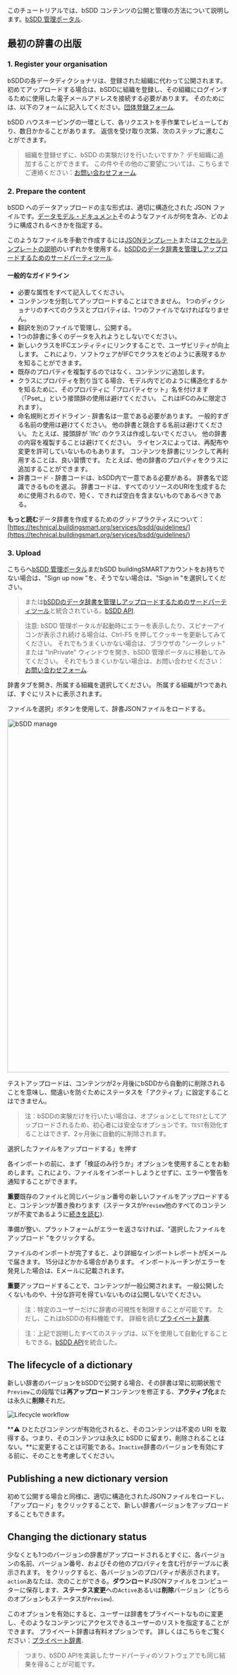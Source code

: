 このチュートリアルでは、bSDD コンテンツの公開と管理の方法について説明します。[bSDD 管理ポータル](https://manage.bsdd.buildingsmart.org/).

## 最初の辞書の出版

<h3 id="register">1. Register your organisation</h3>

bSDDの各データディクショナリは、登録された組織に代わって公開されます。 初めてアップロードする場合は、bSDDに組織を登録し、その組織にログインするために使用した電子メールアドレスを接続する必要があります。 そのためには、以下のフォームに記入してください。<a href="https://bsi-technicalservices.atlassian.net/servicedesk/customer/portal/3/group/4/create/25">団体登録フォーム</a>.

bSDD ハウスキーピングの一環として、各リクエストを手作業でレビューしており、数日かかることがあります。 返信を受け取り次第、次のステップに進むことができます。

> 組織を登録せずに、bSDD の実験だけを行いたいですか？ デモ組織に追加することができます。 この件やその他のご要望については、こちらまでご連絡ください：[お問い合わせフォーム](https://share.hsforms.com/1RtgbtGyIQpCd7Cdwt2l67A2wx5h).

<h3 id="prepare">2. Prepare the content</h3>

bSDD へのデータアップロードの主な形式は、適切に構造化された JSON ファイルです。[データモデル・ドキュメント](https://technical.buildingsmart.org/services/bsdd/data-structure/)そのようなファイルが何を含み、どのように構成されるべきかを指定する。

このようなファイルを手動で作成するには<a href="https://github.com/buildingSMART/bSDD/blob/master/Model/Import%20Model/bsdd-import-model.json">JSONテンプレート</a>または<a href="https://github.com/buildingSMART/bSDD/tree/master/Model/Import%20Model/spreadsheet-import">エクセルテンプレートの説明</a>のいずれかを使用する。<a href="https://technical.buildingsmart.org/resources/software-implementations/?filter_5=bSDD+submit%2Fmanage&amp;mode=any">bSDDのデータ辞書を管理しアップロードするためのサードパーティツール</a>.

#### 一般的なガイドライン

- 必要な属性をすべて記入してください。
- コンテンツを分割してアップロードすることはできません。 1つのディクショナリのすべてのクラスとプロパティは、1つのファイルでなければなりません。
- 翻訳を別のファイルで管理し、公開する。
- 1つの辞書に多くのデータを入れようとしないでください。
- 新しいクラスをIFCエンティティにリンクすることで、ユーザビリティが向上します。 これにより、ソフトウェアがIFCでクラスをどのように表現するかを知ることができます。
- 既存のプロパティを複製するのではなく、コンテンツに追加します。
- クラスにプロパティを割り当てる場合、モデル内でどのように構造化するかを知るために、そのプロパティに「プロパティセット」名を付けます（「Pset_」という接頭辞の使用は避けてください。 これはIFCのみに限定されます）。
- 命名規則とガイドライン - 辞書名は一意である必要があります。 一般的すぎる名前の使用は避けてください。 他の辞書と競合する名前は避けてください。 たとえば、接頭辞が 'Ifc' のクラスは作成しないでください。 他の辞書の内容を複製することは避けてください。 ライセンスによっては、再配布や変更を許可していないものもあります。 コンテンツを辞書にリンクして再利用することは、良い習慣です。 たとえば、他の辞書のプロパティをクラスに追加することができます。 
- 辞書コード - 辞書コードは、bSDD内で一意である必要がある。 辞書名で認識できるものを選ぶ。 辞書コードは、すべてのリソースのURIを生成するために使用されるので、短く、できれば空白を含まないものであるべきである。 

**もっと読む**データ辞書を作成するためのグッドプラクティスについて：[https://technical.buildingsmart.org/services/bsdd/guidelines/](https://technical.buildingsmart.org/services/bsdd/guidelines/)

<h3 id="upload">3. Upload</h3>

こちらへ[bSDD 管理ポータル](https://manage.bsdd.buildingsmart.org/)まだbSDD buildingSMARTアカウントをお持ちでない場合は、"Sign up now "を、そうでない場合は、"Sign in "を選択してください。

> または<a href="https://technical.buildingsmart.org/resources/software-implementations/?filter_5=bSDD+submit%2Fmanage&amp;mode=any">bSDDのデータ辞書を管理しアップロードするためのサードパーティツール</a>と統合されている。<a href="https://app.swaggerhub.com/apis/buildingSMART/Dictionaries/v1">bSDD API</a>.

> 注意: bSDD 管理ポータルが起動時にエラーを表示したり、スピナーアイコンが表示され続ける場合は、Ctrl-F5 を押してクッキーを更新してみてください。 それでもうまくいかない場合は、ブラウザの "シークレット" または "InPrivate" ウィンドウを開き、bSDD 管理ポータルに移動してみてください。 それでもうまくいかない場合は、お問い合わせください：[お問い合わせフォーム](https://share.hsforms.com/1RtgbtGyIQpCd7Cdwt2l67A2wx5h).

辞書タブを開き、所属する組織を選択してください。 所属する組織が1つであれば、すぐにリストに表示されます。

ファイルを選択」ボタンを使用して、辞書JSONファイルをロードする。

<img src="https://raw.githubusercontent.com/buildingSMART/bSDD/master/Documentation/graphics/bSDD%20management%20portal.png" alt="bSDD manage" style="width: 800px" />

テストアップロードは、コンテンツが2ヶ月後にbSDDから自動的に削除されることを意味し、間違いを防ぐためにステータスを「アクティブ」に設定することはできません。

> 注：bSDDの実験だけを行いたい場合は、オプションとして`TEST`としてアップロードされるため、初心者には安全なオプションです。`TEST`有効化することはできず、2ヶ月後に自動的に削除されます。

選択したファイルをアップロードする」を押す

各インポートの前に、まず「検証のみ行うか」オプションを使用することをお勧めします。これにより、ファイルをインポートしようとせずに、エラーや警告を通知することができます。

**重要**既存のファイルと同じバージョン番号の新しいファイルをアップロードすると、コンテンツが置き換わります（ステータスが`Preview`他のすべてのコンテンツが不変であるように[続きを読む](#the-lifecycle-of-a-dictionary)).

準備が整い、プラットフォームがエラーを返さなければ、"選択したファイルをアップロード "をクリックする。

ファイルのインポートが完了すると、より詳細なインポートレポートがEメールで届きます。 15分ほどかかる場合があります。 インポートルーチンがエラーを発見した場合は、Eメールに記載されます。

**重要**アップロードすることで、コンテンツが一般公開されます。 一般公開したくないものや、十分な許可を得ていないものは公開しないでください。 

> 注：特定のユーザーだけに辞書の可視性を制限することが可能です。 ただし、これはbSDDの有料機能です。 詳細を読む[プライベート辞書](https://technical.buildingsmart.org/services/bsdd/private-dictionaries/).

> 注：上記で説明したすべてのステップは、以下を使用して自動化することもできる。<a href="https://app.swaggerhub.com/apis/buildingSMART/Dictionaries/v1">bSDD API</a>を統合した。

<h2 id="dictionary-lifecycle">The lifecycle of a dictionary</h2>

新しい辞書のバージョンをbSDDで公開する場合、その辞書は常に初期状態で`Preview`この段階では**再アップロード**コンテンツを修正する、**アクティブ化**または永久に**削除**それだ。

<img src="https://raw.githubusercontent.com/buildingSMART/bSDD/master/Documentation/graphics/Content_lifecycle_workflow.jpg" alt="Lifecycle workflow" />

**⚠️ ひとたびコンテンツが有効化されると、そのコンテンツは不変の URI を取得する。つまり、そのコンテンツは永久に bSDD に留まり、削除されることはない。**に変更することは可能である。`Inactive`辞書のバージョンを有効にする前に、そのことを考慮してください。

<h2 id="dictionary-reupload">Publishing a new dictionary version</h2>

初めて公開する場合と同様に、適切に構造化されたJSONファイルをロードし、「アップロード」をクリックすることで、新しい辞書バージョンをアップロードすることもできます。

<h2 id="dictionary-status">Changing the dictionary status</h2>

少なくとも1つのバージョンの辞書がアップロードされるとすぐに、各バージョンの名前、バージョン番号、およびその他のプロパティを含む行がテーブルに表示されます。 をクリックすると、各バージョンのプロパティが表示されます。`action`あなたは、次のことができる。**ダウンロード**JSONファイルをコンピューターに保存します、**ステータス変更**への`Active`あるいは**削除**バージョン（どちらのオプションもステータスが`Preview`).

このオプションを有効にすると、ユーザーは辞書をプライベートなものに変更し、そのようなコンテンツにアクセスできるユーザーのリストを指定することができます。 プライベート辞書は有料オプションです。 詳しくはこちらをご覧ください：[プライベート辞書](https://technical.buildingsmart.org/services/bsdd/private-dictionaries/).

> つまり、bSDD APIを実装したサードパーティのソフトウェアでも同じ結果を得ることが可能です。 
